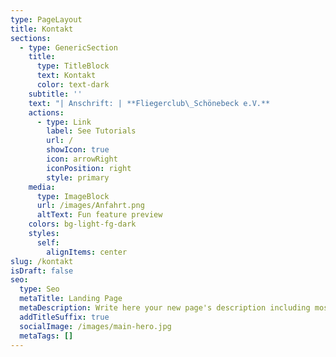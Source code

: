 ```yaml
---
type: PageLayout
title: Kontakt
sections:
  - type: GenericSection
    title:
      type: TitleBlock
      text: Kontakt
      color: text-dark
    subtitle: ''
    text: "| Anschrift: | **Fliegerclub\_Schönebeck e.V.**                                                                |\n| ---------- | ---------------------------------------------------------------------------------------------- |\n|            | **Flugplatz Zackmünde**                                                                        |\n|            | **39249\_Pömmelte**                                                                             |\n|            |                                                                                                |\n|            |                                                                                                |\n| Telefon:   | **+49 3928 400647**\n-Nur am Wochenende-\n**+49\_170 1601004**\n-Auch unter der Woche- |\n| Telefax:   | **+49 3928 400647**                                                                            |\n| E-Mail:    | <info@fliegerclub-sbk.de>                                                                      |\n| Homepage:  | [www.fliegerclub-sbk.de](http://www.fliegerclub-sbk.de/)                                       |\n\n\n\n\n\n"
    actions:
      - type: Link
        label: See Tutorials
        url: /
        showIcon: true
        icon: arrowRight
        iconPosition: right
        style: primary
    media:
      type: ImageBlock
      url: /images/Anfahrt.png
      altText: Fun feature preview
    colors: bg-light-fg-dark
    styles:
      self:
        alignItems: center
slug: /kontakt
isDraft: false
seo:
  type: Seo
  metaTitle: Landing Page
  metaDescription: Write here your new page's description including most relevant keywords.
  addTitleSuffix: true
  socialImage: /images/main-hero.jpg
  metaTags: []
---
```

